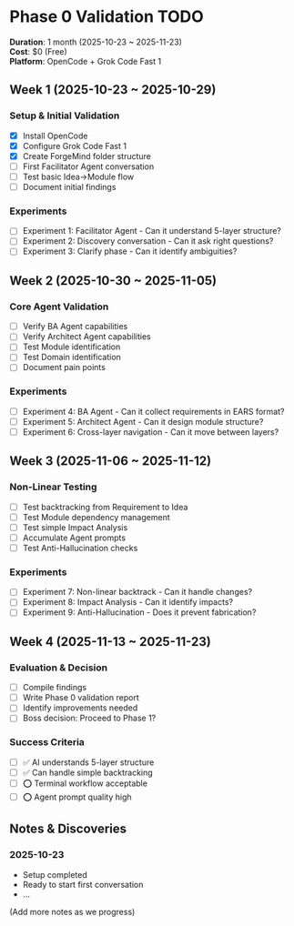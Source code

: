 # Phase 0 Validation TODO

**Duration**: 1 month (2025-10-23 ~ 2025-11-23)  
**Cost**: $0 (Free)  
**Platform**: OpenCode + Grok Code Fast 1

## Week 1 (2025-10-23 ~ 2025-10-29)

### Setup & Initial Validation
- [x] Install OpenCode
- [x] Configure Grok Code Fast 1
- [x] Create ForgeMind folder structure
- [ ] First Facilitator Agent conversation
- [ ] Test basic Idea→Module flow
- [ ] Document initial findings

### Experiments
- [ ] Experiment 1: Facilitator Agent - Can it understand 5-layer structure?
- [ ] Experiment 2: Discovery conversation - Can it ask right questions?
- [ ] Experiment 3: Clarify phase - Can it identify ambiguities?

## Week 2 (2025-10-30 ~ 2025-11-05)

### Core Agent Validation
- [ ] Verify BA Agent capabilities
- [ ] Verify Architect Agent capabilities
- [ ] Test Module identification
- [ ] Test Domain identification
- [ ] Document pain points

### Experiments
- [ ] Experiment 4: BA Agent - Can it collect requirements in EARS format?
- [ ] Experiment 5: Architect Agent - Can it design module structure?
- [ ] Experiment 6: Cross-layer navigation - Can it move between layers?

## Week 3 (2025-11-06 ~ 2025-11-12)

### Non-Linear Testing
- [ ] Test backtracking from Requirement to Idea
- [ ] Test Module dependency management
- [ ] Test simple Impact Analysis
- [ ] Accumulate Agent prompts
- [ ] Test Anti-Hallucination checks

### Experiments
- [ ] Experiment 7: Non-linear backtrack - Can it handle changes?
- [ ] Experiment 8: Impact Analysis - Can it identify impacts?
- [ ] Experiment 9: Anti-Hallucination - Does it prevent fabrication?

## Week 4 (2025-11-13 ~ 2025-11-23)

### Evaluation & Decision
- [ ] Compile findings
- [ ] Write Phase 0 validation report
- [ ] Identify improvements needed
- [ ] Boss decision: Proceed to Phase 1?

### Success Criteria
- [ ] ✅ AI understands 5-layer structure
- [ ] ✅ Can handle simple backtracking
- [ ] ⭕ Terminal workflow acceptable
- [ ] ⭕ Agent prompt quality high

## Notes & Discoveries

### 2025-10-23
- Setup completed
- Ready to start first conversation
- ...

(Add more notes as we progress)
